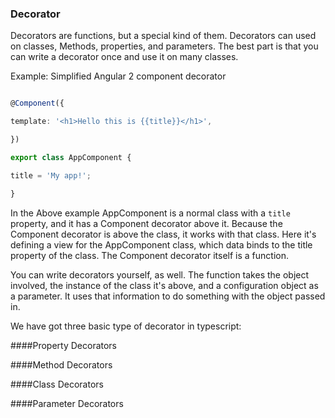 ### Decorator

 Decorators are functions, but a special kind of them. Decorators can used on classes, Methods, properties, and parameters. The best part is that you can write a decorator once and use it on many classes.



 Example: Simplified Angular 2 component decorator



 ```ts

@Component({

 template: '<h1>Hello this is {{title}}</h1>',

})

export class AppComponent {

 title = 'My app!';

}

 ```

 In the Above example AppComponent is a normal class with a ```title``` property, and it has a Component decorator above it. Because the Component decorator is above the class, it works with that class. Here it's defining a view for the AppComponent class, which data binds to the title property of the class. The Component decorator itself is a function.



 You can write decorators yourself, as well. The function takes the object involved, the instance of the class it's above, and a configuration object as a parameter. It uses that information to do something with the object passed in.



 We have got three basic type of decorator in typescript:



 ####Property Decorators

 ####Method Decorators

 ####Class Decorators

 ####Parameter Decorators




